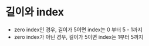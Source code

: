 # 길이와 index

- zero index인 경우, 길이가 5이면 index는 0 부터 5 - 1까지 
- zero index가 아닌 경우, 길이가 5이면 index는 1부터 5까지